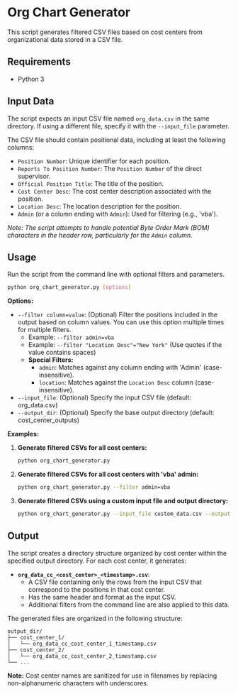 # Org Chart Generator

This script generates filtered CSV files based on cost centers from organizational data stored in a CSV file.

## Requirements

*   Python 3

## Input Data

The script expects an input CSV file named `org_data.csv` in the same directory. If using a different file, specify it with the `--input_file` parameter.

The CSV file should contain positional data, including at least the following columns:
*   `Position Number`: Unique identifier for each position.
*   `Reports To Position Number`: The `Position Number` of the direct supervisor.
*   `Official Position Title`: The title of the position.
*   `Cost Center Desc`: The cost center description associated with the position.
*   `Location Desc`: The location description for the position.
*   `Admin` (or a column ending with `Admin`): Used for filtering (e.g., 'vba').

*Note: The script attempts to handle potential Byte Order Mark (BOM) characters in the header row, particularly for the `Admin` column.*

## Usage

Run the script from the command line with optional filters and parameters.

```bash
python org_chart_generator.py [options]
```

**Options:**

*   `--filter column=value`: (Optional) Filter the positions included in the output based on column values. You can use this option multiple times for multiple filters.
    *   Example: `--filter admin=vba`
    *   Example: `--filter "Location Desc"="New York"` (Use quotes if the value contains spaces)
    *   **Special Filters:**
        *   `admin`: Matches against any column ending with 'Admin' (case-insensitive).
        *   `location`: Matches against the `Location Desc` column (case-insensitive).
*   `--input_file`: (Optional) Specify the input CSV file (default: org_data.csv)
*   `--output_dir`: (Optional) Specify the base output directory (default: cost_center_outputs)

**Examples:**

1.  **Generate filtered CSVs for all cost centers:**
    ```bash
    python org_chart_generator.py
    ```

2.  **Generate filtered CSVs for all cost centers with 'vba' admin:**
    ```bash
    python org_chart_generator.py --filter admin=vba
    ```

3.  **Generate filtered CSVs using a custom input file and output directory:**
    ```bash
    python org_chart_generator.py --input_file custom_data.csv --output_dir my_outputs
    ```

## Output

The script creates a directory structure organized by cost center within the specified output directory. For each cost center, it generates:

*   **`org_data_cc_<cost_center>_<timestamp>.csv`**:
    *   A CSV file containing only the rows from the input CSV that correspond to the positions in that cost center.
    *   Has the same header and format as the input CSV.
    *   Additional filters from the command line are also applied to this data.

The generated files are organized in the following structure:
```
output_dir/
├── cost_center_1/
│   └── org_data_cc_cost_center_1_timestamp.csv
├── cost_center_2/
│   └── org_data_cc_cost_center_2_timestamp.csv
└── ...
```

**Note:** Cost center names are sanitized for use in filenames by replacing non-alphanumeric characters with underscores.
